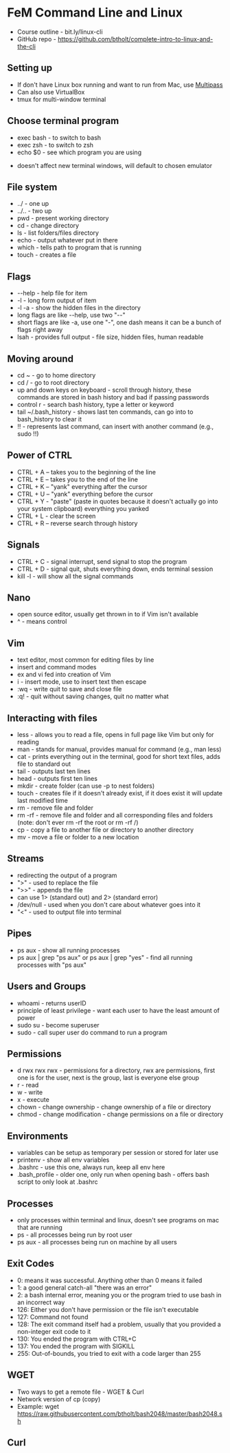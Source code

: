 # FeM Command Line and Linux

- Course outline - bit.ly/linux-cli
- GitHub repo - https://github.com/btholt/complete-intro-to-linux-and-the-cli

## Setting up

- If don't have Linux box running and want to run from Mac, use [Multipass](https://multipass.run/)
- Can also use VirtualBox
- tmux for multi-window terminal

## Choose terminal program

- exec bash - to switch to bash
- exec zsh - to switch to zsh
- echo \$0 - see which program you are using

* doesn't affect new terminal windows, will default to chosen emulator

## File system

- ../ - one up
- ../.. - two up
- pwd - present working directory
- cd - change directory
- ls - list folders/files directory
- echo - output whatever put in there
- which - tells path to program that is running
- touch - creates a file

## Flags

- --help - help file for item
- -l - long form output of item
- -l -a - show the hidden files in the directory
- long flags are like --help, use two "--"
- short flags are like -a, use one "-", one dash means it can be a bunch of flags right away
- lsah - provides full output - file size, hidden files, human readable

## Moving around

- cd ~ - go to home directory
- cd / - go to root directory
- up and down keys on keyboard - scroll through history, these commands are stored in bash history and bad if passing passwords
- control r - search bash history, type a letter or keyword
- tail ~/.bash_history - shows last ten commands, can go into to bash_history to clear it
- !! - represents last command, can insert with another command (e.g., sudo !!)

## Power of CTRL

- CTRL + A – takes you to the beginning of the line
- CTRL + E – takes you to the end of the line
- CTRL + K – "yank" everything after the cursor
- CTRL + U – "yank" everything before the cursor
- CTRL + Y - "paste" (paste in quotes because it doesn't actually go into your system clipboard) everything you yanked
- CTRL + L - clear the screen
- CTRL + R – reverse search through history

## Signals

- CTRL + C - signal interrupt, send signal to stop the program
- CTRL + D - signal quit, shuts everything down, ends terminal session
- kill -l - will show all the signal commands

## Nano

- open source editor, usually get thrown in to if Vim isn't available
- ^ - means control

## Vim

- text editor, most common for editing files by line
- insert and command modes
- ex and vi fed into creation of Vim
- i - insert mode, use to insert text then escape
- :wq - write quit to save and close file
- :q! - quit without saving changes, quit no matter what

## Interacting with files

- less - allows you to read a file, opens in full page like Vim but only for reading
- man - stands for manual, provides manual for command (e.g., man less)
- cat - prints everything out in the terminal, good for short text files, adds file to standard out
- tail - outputs last ten lines
- head - outputs first ten lines
- mkdir - create folder (can use -p to nest folders)
- touch - creates file if it doesn't already exist, if it does exist it will update last modified time
- rm - remove file and folder
- rm -rf - remove file and folder and all corresponding files and folders (note: don't ever rm -rf the root or rm -rf /)
- cp - copy a file to another file or directory to another directory
- mv - move a file or folder to a new location

## Streams

- redirecting the output of a program
- ">" - used to replace the file
- ">>" - appends the file
- can use 1> (standard out) and 2> (standard error)
- /dev/null - used when you don't care about whatever goes into it
- "<" - used to output file into terminal

## Pipes

- ps aux - show all running processes
- ps aux | grep "ps aux" or ps aux | grep "yes" - find all running processes with "ps aux"

## Users and Groups

- whoami - returns userID
- principle of least privilege - want each user to have the least amount of power
- sudo su - become superuser
- sudo - call super user do command to run a program

## Permissions

- d rwx rwx rwx - permissions for a directory, rwx are permissions, first one is for the user, next is the group, last is everyone else group
- r - read
- w - write
- x - execute
- chown - change ownership - change ownership of a file or directory
- chmod - change modification - change permissions on a file or directory

## Environments

- variables can be setup as temporary per session or stored for later use
- printenv - show all env variables
- .bashrc - use this one, always run, keep all env here
- .bash_profile - older one, only run when opening bash - offers bash script to only look at .bashrc

## Processes

- only processes within terminal and linux, doesn't see programs on mac that are running
- ps - all processes being run by root user
- ps aux - all processes being run on machine by all users

## Exit Codes

- 0: means it was successful. Anything other than 0 means it failed
- 1: a good general catch-all "there was an error"
- 2: a bash internal error, meaning you or the program tried to use bash in an incorrect way
- 126: Either you don't have permission or the file isn't executable
- 127: Command not found
- 128: The exit command itself had a problem, usually that you provided a non-integer exit code to it
- 130: You ended the program with CTRL+C
- 137: You ended the program with SIGKILL
- 255: Out-of-bounds, you tried to exit with a code larger than 255

## WGET

- Two ways to get a remote file - WGET & Curl
- Network version of cp (copy)
- Example: wget https://raw.githubusercontent.com/btholt/bash2048/master/bash2048.sh

## Curl
